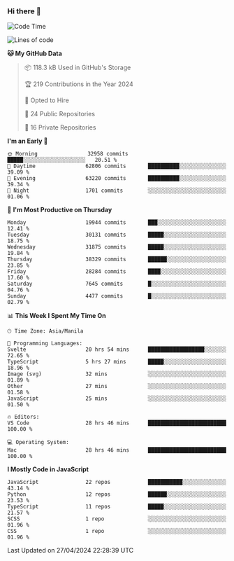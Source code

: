 ### Hi there 👋

<!--START_SECTION:waka-->
![Code Time](http://img.shields.io/badge/Code%20Time-705%20hrs%2045%20mins-blue)

![Lines of code](https://img.shields.io/badge/From%20Hello%20World%20I%27ve%20Written-64.2%20million%20lines%20of%20code-blue)

**🐱 My GitHub Data** 

> 📦 118.3 kB Used in GitHub's Storage 
 > 
> 🏆 219 Contributions in the Year 2024
 > 
> 💼 Opted to Hire
 > 
> 📜 24 Public Repositories 
 > 
> 🔑 16 Private Repositories 
 > 
**I'm an Early 🐤** 

```text
🌞 Morning                32958 commits       █████░░░░░░░░░░░░░░░░░░░░   20.51 % 
🌆 Daytime                62806 commits       ██████████░░░░░░░░░░░░░░░   39.09 % 
🌃 Evening                63220 commits       ██████████░░░░░░░░░░░░░░░   39.34 % 
🌙 Night                  1701 commits        ░░░░░░░░░░░░░░░░░░░░░░░░░   01.06 % 
```
📅 **I'm Most Productive on Thursday** 

```text
Monday                   19944 commits       ███░░░░░░░░░░░░░░░░░░░░░░   12.41 % 
Tuesday                  30131 commits       █████░░░░░░░░░░░░░░░░░░░░   18.75 % 
Wednesday                31875 commits       █████░░░░░░░░░░░░░░░░░░░░   19.84 % 
Thursday                 38329 commits       ██████░░░░░░░░░░░░░░░░░░░   23.85 % 
Friday                   28284 commits       ████░░░░░░░░░░░░░░░░░░░░░   17.60 % 
Saturday                 7645 commits        █░░░░░░░░░░░░░░░░░░░░░░░░   04.76 % 
Sunday                   4477 commits        █░░░░░░░░░░░░░░░░░░░░░░░░   02.79 % 
```


📊 **This Week I Spent My Time On** 

```text
🕑︎ Time Zone: Asia/Manila

💬 Programming Languages: 
Svelte                   20 hrs 54 mins      ██████████████████░░░░░░░   72.65 % 
TypeScript               5 hrs 27 mins       █████░░░░░░░░░░░░░░░░░░░░   18.96 % 
Image (svg)              32 mins             ░░░░░░░░░░░░░░░░░░░░░░░░░   01.89 % 
Other                    27 mins             ░░░░░░░░░░░░░░░░░░░░░░░░░   01.58 % 
JavaScript               25 mins             ░░░░░░░░░░░░░░░░░░░░░░░░░   01.50 % 

🔥 Editors: 
VS Code                  28 hrs 46 mins      █████████████████████████   100.00 % 

💻 Operating System: 
Mac                      28 hrs 46 mins      █████████████████████████   100.00 % 
```

**I Mostly Code in JavaScript** 

```text
JavaScript               22 repos            ███████████░░░░░░░░░░░░░░   43.14 % 
Python                   12 repos            ██████░░░░░░░░░░░░░░░░░░░   23.53 % 
TypeScript               11 repos            █████░░░░░░░░░░░░░░░░░░░░   21.57 % 
SCSS                     1 repo              ░░░░░░░░░░░░░░░░░░░░░░░░░   01.96 % 
CSS                      1 repo              ░░░░░░░░░░░░░░░░░░░░░░░░░   01.96 % 
```




 Last Updated on 27/04/2024 22:28:39 UTC
<!--END_SECTION:waka-->
